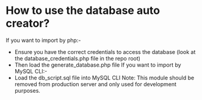 # How to use the database auto creator?
If you want to import by php:- 
- Ensure you have the correct credentials to access the database (look at the database_credentials.php file in the repo root)
- Then load the generate_database.php file
If you want to import by MySQL CLI:-
- Load the db_script.sql file into MySQL CLI
Note: This module should be removed from production server and only used for development purposes.
